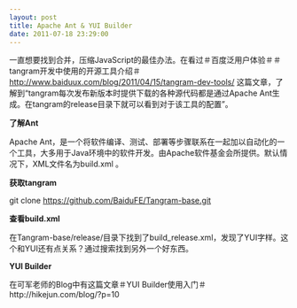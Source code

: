 ```yaml
---
layout: post
title: Apache Ant & YUI Builder
date: 2011-07-18 23:29:00
---
```

一直想要找到合并，压缩JavaScript的最佳办法。在看过＃百度泛用户体验＃＃tangram开发中使用的开源工具介绍＃ http://www.baiduux.com/blog/2011/04/15/tangram-dev-tools/ 这篇文章，了解到“tangram每次发布新版本时提供下载的各种源代码都是通过Apache Ant生成。在tangram的release目录下就可以看到对于该工具的配置”。

**了解Ant**

Apache Ant，是一个将软件编译、测试、部署等步骤联系在一起加以自动化的一个工具，大多用于Java环境中的软件开发。由Apache软件基金会所提供。默认情况下，XML文件名为build.xml 。

**获取tangram**

git clone https://github.com/BaiduFE/Tangram-base.git

**查看build.xml**

在Tangram-base/release/目录下找到了build_release.xml，发现了YUI字样。这个和YUI还有点关系？通过搜索找到另外一个好东西。

**YUI Builder**

<div>在可军老师的Blog中有这篇文章＃YUI Builder使用入门＃http://hikejun.com/blog/?p=10</div>